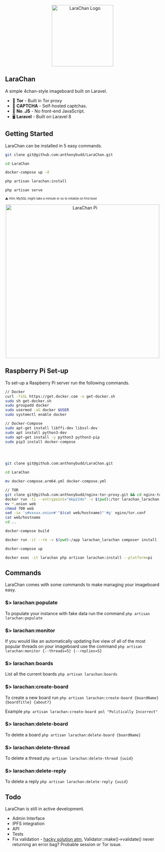 <p  align="center">
<img src="https://raw.githubusercontent.com/anthonybudd/LaraChan/8.x/docs/img/larachan.png" width="200" alt="LaraChan Logo">
</p>

## LaraChan
A simple 4chan-style imageboard built on Laravel. 

- 🧅 **Tor** - Built in Tor proxy
- 🤖 **CAPTCHA** - Self-hosted captchas.
- 🚫 **No .JS** - No front-end JavaScript.
- 🖥 **Laravel** - Built on Laravel 8



## Getting Started
LaraChan can be installed in 5 easy commands. 

```sh
git clone git@github.com:anthonybudd/LaraChan.git

cd LaraChan

docker-compose up -d

php artisan larachan:install

php artisan serve
```
<sub><sup>⚠️ Hint: MySQL might take a miniute or so to initalize on first boot</sub></sup>

<p  align="center">
<img src="https://raw.githubusercontent.com/anthonybudd/LaraChan/8.x/docs/img/pi.png" width="500" alt="LaraChan Pi">
</p>

## Raspberry Pi Set-up
To set-up a Raspberry Pi server run the following commands.
```sh
// Docker
curl -fsSL https://get.docker.com -o get-docker.sh
sudo sh get-docker.sh
sudo groupadd docker
sudo usermod -aG docker $USER
sudo systemctl enable docker

// Docker-Compose
sudo apt-get install libffi-dev libssl-dev
sudo apt install python3-dev
sudo apt-get install -y python3 python3-pip
sudo pip3 install docker-compose




git clone git@github.com:anthonybudd/LaraChan.git

cd LaraChan

mv docker-compose.arm64.yml docker-compose.yml

// TOR
git clone git@github.com:anthonybudd/nginx-tor-proxy.git && cd nginx-tor-proxy
docker run -ti --entrypoint="mkp224o" -v $(pwd):/tor larachan_larachan-tor-proxy -n 1 -S 10 -d /tor [FILTER] 
mv *.onion web
chmod 700 web
sed -ie 's#xxxxx.onion#'"$(cat web/hostname)"'#g' nginx/tor.conf
cat web/hostname
cd ..

docker-compose build

docker run -it --rm -v $(pwd):/app larachan_larachan composer install

docker-compose up

docker exec -it larachan php artisan larachan:install --platform=pi
```

## Commands
LaraChan comes with some commands to make managing your imageboard easy.

### $> larachan:populate
To populate your instance with fake data run the command 
`php artisan larachan:populate`

### $> larachan:monitor
If you would like an automatically updating live view of all of the most popular threads on your imageboard use the command 
`php artisan larachan:monitor {--threads=5} {--replies=5}`

### $> larachan:boards
List all the current boards 
`php artisan larachan:boards`

### $> larachan:create-board
To create a new board run 
`php artisan larachan:create-board {boardName} {boardTitle} {about?}`

Example
`php artisan larachan:create-board pol "Politically Incorrect"`

### $> larachan:delete-board
To delete a board 
`php artisan larachan:delete-board {boardName}`

### $> larachan:delete-thread
To delete a thread 
`php artisan larachan:delete-thread {uuid}`

### $> larachan:delete-reply
To delete a reply
`php artisan larachan:delete-reply {uuid}`

  
## Todo
LaraChan is still in active development. 

- Admin Interface
- IPFS integration
- API
- Tests
- Fix validation - [hacky solution atm](https://github.com/anthonybudd/LaraChan/blob/8.x/packages/LaraChan/Core/src/Http/Controllers/ThreadController.php#L60), Validator::make()->validate() never returning an error bag? Probable session or Tor issue.